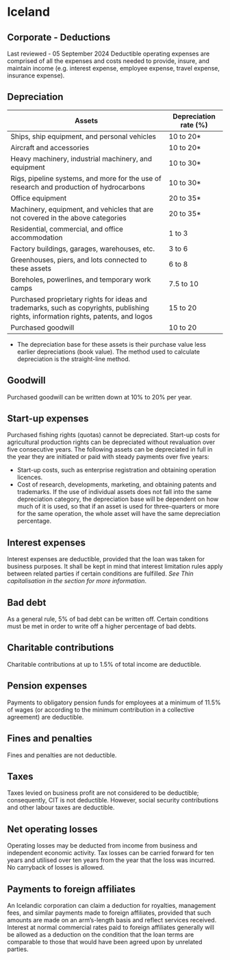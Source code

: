 # Iceland
## Corporate - Deductions
Last reviewed - 05 September 2024
Deductible operating expenses are comprised of all the expenses and costs needed to provide, insure, and maintain income (e.g. interest expense, employee expense, travel expense, insurance expense).
## Depreciation
Assets | Depreciation rate (%)  
---|---  
Ships, ship equipment, and personal vehicles | 10 to 20*  
Aircraft and accessories | 10 to 20*  
Heavy machinery, industrial machinery, and equipment | 10 to 30*  
Rigs, pipeline systems, and more for the use of research and production of hydrocarbons | 10 to 30*  
Office equipment | 20 to 35*  
Machinery, equipment, and vehicles that are not covered in the above categories | 20 to 35*  
Residential, commercial, and office accommodation | 1 to 3  
Factory buildings, garages, warehouses, etc. | 3 to 6  
Greenhouses, piers, and lots connected to these assets | 6 to 8  
Boreholes, powerlines, and temporary work camps | 7.5 to 10  
Purchased proprietary rights for ideas and trademarks, such as copyrights, publishing rights, information rights, patents, and logos | 15 to 20  
Purchased goodwill | 10 to 20  
* The depreciation base for these assets is their purchase value less earlier depreciations (book value).
The method used to calculate depreciation is the straight-line method.
## Goodwill
Purchased goodwill can be written down at 10% to 20% per year.
## Start-up expenses
Purchased fishing rights (quotas) cannot be depreciated.
Start-up costs for agricultural production rights can be depreciated without revaluation over five consecutive years. The following assets can be depreciated in full in the year they are initiated or paid with steady payments over five years:
  * Start-up costs, such as enterprise registration and obtaining operation licences.
  * Cost of research, developments, marketing, and obtaining patents and trademarks. If the use of individual assets does not fall into the same depreciation category, the depreciation base will be dependent on how much of it is used, so that if an asset is used for three-quarters or more for the same operation, the whole asset will have the same depreciation percentage.


## Interest expenses
Interest expenses are deductible, provided that the loan was taken for business purposes. It shall be kept in mind that interest limitation rules apply between related parties if certain conditions are fulfilled. _See Thin capitalisation in the section for more information_.
## Bad debt
As a general rule, 5% of bad debt can be written off. Certain conditions must be met in order to write off a higher percentage of bad debts.
## Charitable contributions
Charitable contributions at up to 1.5% of total income are deductible.
## Pension expenses
Payments to obligatory pension funds for employees at a minimum of 11.5% of wages (or according to the minimum contribution in a collective agreement) are deductible.
## Fines and penalties
Fines and penalties are not deductible.
## Taxes
Taxes levied on business profit are not considered to be deductible; consequently, CIT is not deductible. However, social security contributions and other labour taxes are deductible.
## Net operating losses
Operating losses may be deducted from income from business and independent economic activity. Tax losses can be carried forward for ten years and utilised over ten years from the year that the loss was incurred.
No carryback of losses is allowed.
## Payments to foreign affiliates
An Icelandic corporation can claim a deduction for royalties, management fees, and similar payments made to foreign affiliates, provided that such amounts are made on an arm’s-length basis and reflect services received. Interest at normal commercial rates paid to foreign affiliates generally will be allowed as a deduction on the condition that the loan terms are comparable to those that would have been agreed upon by unrelated parties.
